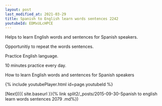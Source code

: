```yaml
---
layout: post
last_modified_at: 2021-03-29
title: Spanish to English learn words sentences 2242 
youtubeId: EDMxULcHPCE
---
```

 
 
Helps to learn English words and sentences for Spanish speakers.

Opportunitiy to repeat the words sentences. 

Practice English language. 
 
10 minutes practice every day. 
 
How to learn English words and sentences for Spanish speakers 
 
{% include youtubePlayer.html id=page.youtubeId %}
 
 
[Next]({{ site.baseurl }}{% link  split2/_posts/2015-09-30-Spanish to english learn words sentences 2079 .md%})
 

